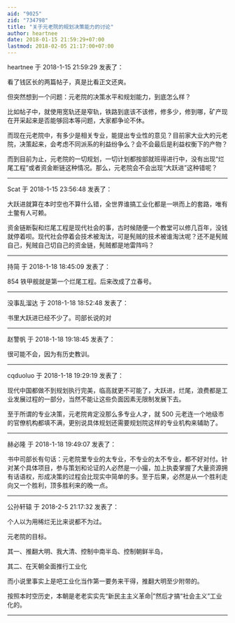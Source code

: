 ```yaml
---
aid: "9025"
zid: "734798"
title: "关于元老院的规划决策能力的讨论"
author: heartnee
date: 2018-01-15 21:59:29+07:00
lastmod: 2018-02-05 21:17:00+07:00
---
```


heartnee 于 2018-1-15 21:59:29 发表了：

看了钱区长的两篇帖子，真是比看正文还爽。

但突然想到一个问题：元老院的决策水平和规划能力，到底怎么样？

比如帖子中，就使用宽轨还是窄轨，铁路到底该不该修，修多少，修到哪，矿产现在开采起来是否能够回本等问题，大家都争论不休。

而现在元老院中，有多少是相关专业，能提出专业性的意见？目前家大业大的元老院，决策起来，会考虑不同派系的利益纷争么？会不会最后是利益权衡下的产物？

而到目前为止，元老院的一切规划，一切计划都按部就班得进行中，没有出现“烂尾工程”或者资金断链这种情况。那么，元老院会不会出现“大跃进”这种错呢？

---

Scat 于 2018-1-15 23:56:48 发表了：

大跃进就算在本时空也不算什么错，全世界谁搞工业化都是一哄而上的套路，唯有土鳖有人可赖。

资金链断裂和烂尾工程是现代社会的事，古时候随便一个教堂可以修几百年，没钱就停着呗。现代社会停着会技术被淘汰，可是髡贼的技术被谁淘汰呢？还不是髡贼自己，髡贼自己切自己的资金链，髡贼都是地雷阵吗？

---

持简 于 2018-1-18 18:45:09 发表了：

854 铁甲舰就是第一个烂尾工程。后来改成了立春号。

---

没事乱溜达 于 2018-1-18 18:52:48 发表了：

书里大跃进已经不少了。司部长说的对

---

赵警帆 于 2018-1-18 19:18:45 发表了：

很可能不会，因为有历史教训。

---

cqduoluo 于 2018-1-18 19:29:19 发表了：

现代中国都做不到规划执行完美，临高就更不可能了，大跃进，烂尾，浪费都是工业发展过程的一部分，当然不能让这些负面因素无限制发展下去。

至于所谓的专业决策，元老院肯定没那么多专业人才，就 500 元老连一个地级市的官僚机构都填不满，更别说具体规划还需要规划院这样的专业机构来辅助了。

---

赫必隆 于 2018-1-18 19:49:07 发表了：

书中司部长有句话：元老院里专业的太专业，不专业的太不专业，都不好对付。针对某个具体项目，参与策划和论证的人必然是一小撮，加上执委掌握了大量资源拥有话语权，形成决策的过程会比现实中简单的多。至于后果，必然是从一个胜利走向又一个胜利，顶多胜利来的晚一点。

---

公孙轩辕 于 2018-2-5 21:17:32 发表了：

个人以为用稀烂无比来说都不为过。

元老院的目标。

其一、推翻大明、我大清、控制中南半岛、控制朝鲜半岛，

其二、在天朝全面推行工业化

而小说里事实上是吧工业化当作第一要务来干得，推翻大明至少附带的。

按照本时空历史，本朝是老老实实先“新民主主义革命\|”然后才搞“社会主义”工业化的。

---

